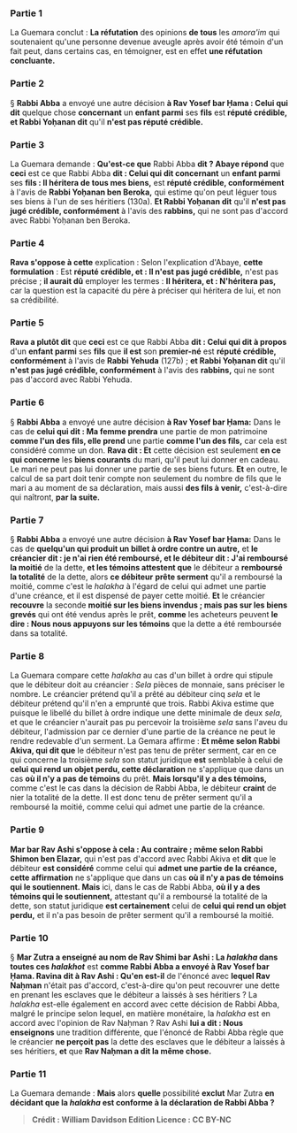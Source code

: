 
### Partie 1
La Guemara conclut : <b>La réfutation</b> des opinions <b>de tous</b> les <i>amora'im</i> qui soutenaient qu'une personne devenue aveugle après avoir été témoin d'un fait peut, dans certains cas, en témoigner, est en effet <b>une réfutation concluante.</b>

### Partie 2
§ <b>Rabbi Abba</b> a envoyé une autre décision <b>à Rav Yosef bar Ḥama : Celui qui dit</b> quelque chose <b>concernant</b> un <b>enfant parmi</b> ses <b>fils</b> est <b>réputé crédible, et Rabbi Yoḥanan dit</b> qu'il <b>n'est pas réputé crédible.</b>

### Partie 3
La Guemara demande : <b>Qu'est-ce que</b> Rabbi Abba <b>dit ? Abaye répond</b> que <b>ceci</b> est ce que Rabbi Abba <b>dit : Celui qui dit concernant</b> un <b>enfant parmi</b> ses <b>fils : Il héritera de tous mes biens,</b> est <b>réputé crédible, conformément</b> à l'avis de <b>Rabbi Yoḥanan ben Beroka,</b> qui estime qu'on peut léguer tous ses biens à l'un de ses héritiers (130a). <b>Et Rabbi Yoḥanan dit</b> qu'il <b>n'est pas jugé crédible, conformément</b> à l'avis des <b>rabbins,</b> qui ne sont pas d'accord avec Rabbi Yoḥanan ben Beroka.

### Partie 4
<b>Rava s'oppose à cette</b> explication : Selon l'explication d'Abaye, <b>cette formulation</b> : Est <b>réputé crédible, et : Il n'est pas jugé crédible,</b> n'est pas précise ; <b>il aurait dû</b> employer les termes : <b>Il héritera, et : N'héritera pas,</b> car la question est la capacité du père à préciser qui héritera de lui, et non sa crédibilité.

### Partie 5
<b>Rava a plutôt dit</b> que <b>ceci</b> est ce que Rabbi Abba <b>dit : Celui qui dit à propos</b> d'un <b>enfant parmi</b> ses <b>fils</b> que <b>il est</b> son <b>premier-né</b> est <b>réputé crédible, conformément</b> à l'avis de <b>Rabbi Yehuda</b> (127b) ; <b>et Rabbi Yoḥanan dit</b> qu'il <b>n'est pas jugé crédible, conformément</b> à l'avis des <b>rabbins,</b> qui ne sont pas d'accord avec Rabbi Yehuda.

### Partie 6
§ <b>Rabbi Abba</b> a envoyé une autre décision <b>à Rav Yosef bar Ḥama:</b> Dans le cas de <b>celui qui dit : Ma femme prendra</b> une partie de mon patrimoine <b>comme l'un des fils, elle prend</b> une partie <b>comme l'un des fils,</b> car cela est considéré comme un don. <b>Rava dit : Et</b> cette décision est seulement <b>en ce qui concerne</b> les <b>biens courants</b> du mari, qu'il peut lui donner en cadeau. Le mari ne peut pas lui donner une partie de ses biens futurs. <b>Et</b> en outre, le calcul de sa part doit tenir compte non seulement du nombre de fils que le mari a au moment de sa déclaration, mais aussi <b>des fils à venir,</b> c'est-à-dire qui naîtront, <b>par la suite.</b>

### Partie 7
§ <b>Rabbi Abba</b> a envoyé une autre décision <b>à Rav Yosef bar Ḥama:</b> Dans le cas de <b>quelqu'un qui produit un billet à ordre contre un autre,</b> et <b>le créancier dit : je n'ai rien été remboursé, et le débiteur dit : J'ai remboursé la moitié</b> de la dette, <b>et les témoins attestent que</b> le débiteur a <b>remboursé la totalité</b> de la dette, alors <b>ce débiteur</b> <b>prête serment</b> qu'il a remboursé la moitié, comme c'est le <i>halakha</i> à l'égard de celui qui admet une partie d'une créance, et il est dispensé de payer cette moitié. <b>Et</b> le créancier <b>recouvre</b> la seconde <b>moitié sur les biens invendus ; mais pas sur les biens grevés</b> qui ont été vendus après le prêt, <b>comme</b> les acheteurs peuvent <b>le dire : Nous nous appuyons sur les témoins</b> que la dette a été remboursée dans sa totalité.

### Partie 8
La Guemara compare cette <i>halakha</i> au cas d'un billet à ordre qui stipule que le débiteur doit au créancier : <i>Sela</i> pièces de monnaie, sans préciser le nombre. Le créancier prétend qu'il a prêté au débiteur cinq <i>sela</i> et le débiteur prétend qu'il n'en a emprunté que trois. Rabbi Akiva estime que puisque le libellé du billet à ordre indique une dette minimale de deux <i>sela</i>, et que le créancier n'aurait pas pu percevoir la troisième <i>sela</i> sans l'aveu du débiteur, l'admission par ce dernier d'une partie de la créance ne peut le rendre redevable d'un serment. La Gemara affirme : <b>Et même selon Rabbi Akiva, qui dit que</b> le débiteur n'est pas tenu de prêter serment, car en ce qui concerne la troisième <i>sela</i> son statut juridique <b>est</b> semblable à celui de <b>celui qui rend un objet perdu, cette déclaration</b> ne s'applique que dans un cas <b>où il n'y a pas de témoins</b> du prêt. <b>Mais lorsqu'il y a des témoins,</b> comme c'est le cas dans la décision de Rabbi Abba, le débiteur <b>craint</b> de nier la totalité de la dette. Il est donc tenu de prêter serment qu'il a remboursé la moitié, comme celui qui admet une partie de la créance.

### Partie 9
<b>Mar bar Rav Ashi s'oppose à cela : Au contraire ; même selon Rabbi Shimon ben Elazar,</b> qui n'est pas d'accord avec Rabbi Akiva et <b>dit</b> que le débiteur <b>est considéré</b> comme celui qui <b>admet une partie de la créance, cette affirmation</b> ne s'applique que dans un cas <b>où il n'y a pas de témoins qui le soutiennent. Mais</b> ici, dans le cas de Rabbi Abba, <b>où il y a des témoins qui le soutiennent,</b> attestant qu'il a remboursé la totalité de la dette, son statut juridique <b>est certainement</b> celui de <b>celui qui rend un objet perdu,</b> et il n'a pas besoin de prêter serment qu'il a remboursé la moitié.

### Partie 10
§ <b>Mar Zutra a enseigné au nom de Rav Shimi bar Ashi : La <i>halakha</i> dans toutes ces <i>halakhot</i></b> est <b>comme Rabbi Abba a envoyé à Rav Yosef bar Ḥama. Ravina dit à Rav Ashi : Qu'en est-il</b> de l'énoncé avec <b>lequel Rav Naḥman</b> n'était pas d'accord, c'est-à-dire qu'on peut recouvrer une dette en prenant les esclaves que le débiteur a laissés à ses héritiers ? La <i>halakha</i> est-elle également en accord avec cette décision de Rabbi Abba, malgré le principe selon lequel, en matière monétaire, la <i>halakha</i> est en accord avec l'opinion de Rav Naḥman ? Rav Ashi <b>lui a dit : Nous enseignons</b> une tradition différente, que l'énoncé de Rabbi Abba règle que le créancier <b>ne perçoit pas</b> la dette des esclaves que le débiteur a laissés à ses héritiers, <b>et</b> que <b>Rav Naḥman a dit la même chose.</b>

### Partie 11
La Guemara demande : <b>Mais</b> alors <b>quelle</b> possibilité <b>exclut</b> Mar Zutra <b>en décidant que <b>la <i>halakha</i></b> est conforme à la déclaration de Rabbi Abba ?

>Crédit : William Davidson Edition
>Licence : CC BY-NC
